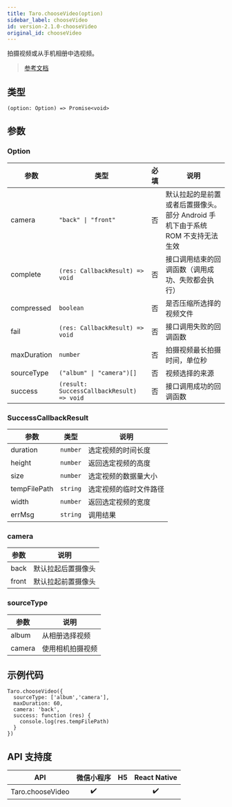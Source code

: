 ```yaml
---
title: Taro.chooseVideo(option)
sidebar_label: chooseVideo
id: version-2.1.0-chooseVideo
original_id: chooseVideo
---
```


拍摄视频或从手机相册中选视频。

> [参考文档](https://developers.weixin.qq.com/miniprogram/dev/api/media/video/wx.chooseVideo.html)

## 类型

```tsx
(option: Option) => Promise<void>
```

## 参数

### Option

<table>
  <thead>
    <tr>
      <th>参数</th>
      <th>类型</th>
      <th style="text-align:center">必填</th>
      <th>说明</th>
    </tr>
  </thead>
  <tbody>
    <tr>
      <td>camera</td>
      <td><code>&quot;back&quot; | &quot;front&quot;</code></td>
      <td style="text-align:center">否</td>
      <td>默认拉起的是前置或者后置摄像头。部分 Android 手机下由于系统 ROM 不支持无法生效</td>
    </tr>
    <tr>
      <td>complete</td>
      <td><code>(res: CallbackResult) =&gt; void</code></td>
      <td style="text-align:center">否</td>
      <td>接口调用结束的回调函数（调用成功、失败都会执行）</td>
    </tr>
    <tr>
      <td>compressed</td>
      <td><code>boolean</code></td>
      <td style="text-align:center">否</td>
      <td>是否压缩所选择的视频文件</td>
    </tr>
    <tr>
      <td>fail</td>
      <td><code>(res: CallbackResult) =&gt; void</code></td>
      <td style="text-align:center">否</td>
      <td>接口调用失败的回调函数</td>
    </tr>
    <tr>
      <td>maxDuration</td>
      <td><code>number</code></td>
      <td style="text-align:center">否</td>
      <td>拍摄视频最长拍摄时间，单位秒</td>
    </tr>
    <tr>
      <td>sourceType</td>
      <td><code>(&quot;album&quot; | &quot;camera&quot;)[]</code></td>
      <td style="text-align:center">否</td>
      <td>视频选择的来源</td>
    </tr>
    <tr>
      <td>success</td>
      <td><code>(result: SuccessCallbackResult) =&gt; void</code></td>
      <td style="text-align:center">否</td>
      <td>接口调用成功的回调函数</td>
    </tr>
  </tbody>
</table>

### SuccessCallbackResult

<table>
  <thead>
    <tr>
      <th>参数</th>
      <th>类型</th>
      <th>说明</th>
    </tr>
  </thead>
  <tbody>
    <tr>
      <td>duration</td>
      <td><code>number</code></td>
      <td>选定视频的时间长度</td>
    </tr>
    <tr>
      <td>height</td>
      <td><code>number</code></td>
      <td>返回选定视频的高度</td>
    </tr>
    <tr>
      <td>size</td>
      <td><code>number</code></td>
      <td>选定视频的数据量大小</td>
    </tr>
    <tr>
      <td>tempFilePath</td>
      <td><code>string</code></td>
      <td>选定视频的临时文件路径</td>
    </tr>
    <tr>
      <td>width</td>
      <td><code>number</code></td>
      <td>返回选定视频的宽度</td>
    </tr>
    <tr>
      <td>errMsg</td>
      <td><code>string</code></td>
      <td>调用结果</td>
    </tr>
  </tbody>
</table>

### camera

<table>
  <thead>
    <tr>
      <th>参数</th>
      <th>说明</th>
    </tr>
  </thead>
  <tbody>
    <tr>
      <td>back</td>
      <td>默认拉起后置摄像头</td>
    </tr>
    <tr>
      <td>front</td>
      <td>默认拉起前置摄像头</td>
    </tr>
  </tbody>
</table>

### sourceType

<table>
  <thead>
    <tr>
      <th>参数</th>
      <th>说明</th>
    </tr>
  </thead>
  <tbody>
    <tr>
      <td>album</td>
      <td>从相册选择视频</td>
    </tr>
    <tr>
      <td>camera</td>
      <td>使用相机拍摄视频</td>
    </tr>
  </tbody>
</table>

## 示例代码

```tsx
Taro.chooseVideo({
  sourceType: ['album','camera'],
  maxDuration: 60,
  camera: 'back',
  success: function (res) {
    console.log(res.tempFilePath)
  }
})
```

## API 支持度

| API | 微信小程序 | H5 | React Native |
| :---: | :---: | :---: | :---: |
| Taro.chooseVideo | ✔️ |  | ✔️ |
